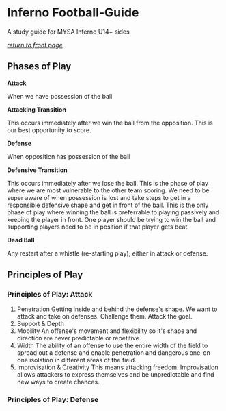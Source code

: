 # Inferno Football-Guide
A study guide for MYSA Inferno U14+ sides

[_return to front page_](./../README.md)

## Phases of Play

**Attack**

When we have possession of the ball

**Attacking Transition**

This occurs immediately after we win the ball from the opposition.  This is our best opportunity to score.
 
**Defense** 

When opposition has possession of the ball

**Defensive Transition**

This occurs immediately after we lose the ball.  This is the phase of play where we are most vulnerable to the other team scoring.  We need to be super aware of when possession is lost and take steps to get in a responsible defensive shape and get in front of the ball.  This is the only phase of play where winning the ball is preferrable to playing passively and keeping the player in front.  One player should be trying to win the ball and supporting players need to be in position if that player gets beat.

**Dead Ball**

Any restart after a whistle (re-starting play); either in attack or defense.

## Principles of Play

### Principles of Play: Attack

1. Penetration
 Getting inside and behind the defense's shape.  We want to attack and take on defenses.  Challenge them.  Attack the goal.
2. Support &amp; Depth
3. Mobility
 An offense's movement and flexibility so it's shape and direction are never predictable or repetitive.
4. Width
 The ability of an offense to use the entire width of the field to spread out a defense and enable penetration and dangerous one-on-one isolation in different areas of the field.
6. Improvisation &amp; Creativity
 This means attacking freedom.  Improvisation allows attackers to express themselves and be unpredictable and find new ways to create chances.

### Principles of Play: Defense
